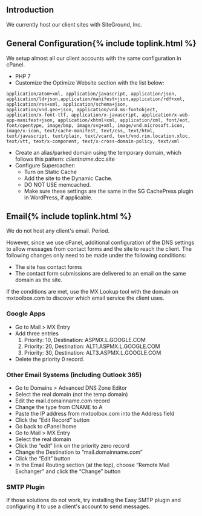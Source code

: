 
## Introduction

We currently host our client sites with SiteGround, Inc.


<h2 id="config">General Configuration{% include toplink.html %}</h2>

We setup almost all our client accounts with the same configuration in cPanel.

* PHP 7
* Customize the Optimize Website section with the list below:

`application/atom+xml, application/javascript, application/json, application/ld+json,application/manifest+json,application/rdf+xml, application/rss+xml, application/schema+json, application/vnd.geo+json, application/vnd.ms-fontobject, application/x-font-ttf, application/x-javascript, application/x-web-app-manifest+json, application/xhtml+xml, application/xml, font/eot, font/opentype, image/bmp, image/svg+xml, image/vnd.microsoft.icon, image/x-icon, text/cache-manifest, text/css, text/html, text/javascript, text/plain, text/vcard, text/vnd.rim.location.xloc, text/vtt, text/x-component, text/x-cross-domain-policy, text/xml`

* Create an alias/parked domain using the temporary domain, which follows this pattern:
*clientname*.dcc.site
* Configure Supercacher:
	* Turn on Static Cache
	* Add the site to the Dynamic Cache.
	* DO NOT USE memcached.
	* Make sure these settings are the same in the SG CachePress plugin in WordPress, if applicable.


<h2 id="email">Email{% include toplink.html %}</h2>

We do not host any client's email. Period.

However, since we use cPanel, additional configuration of the DNS settings to allow messages from contact forms and the site to reach the client. The following changes only need to be made under the following conditions:

* The site has contact forms
* The contact form submissions are delivered to an email on the same domain as the site.

If the conditions are met, use the MX Lookup tool with the domain on mxtoolbox.com to discover which email service the client uses.


### Google Apps

* Go to Mail > MX Entry
* Add three entries
	1. Priority: 10, Destination: ASPMX.L.GOOGLE.COM
	2. Priority: 20, Destination: ALT1.ASPMX.L.GOOGLE.COM
	3. Priority: 30, Destination: ALT3.ASPMX.L.GOOGLE.COM
* Delete the priority 0 record.


### Other Email Systems (including Outlook 365)

* Go to Domains > Advanced DNS Zone Editor
* Select the real domain (not the temp domain)
* Edit the mail.domainname.com record
* Change the type from CNAME to A
* Paste the IP address from mxtoolbox.com into the Address field
* Click the “Edit Record” button
* Go back to cPanel home
* Go to Mail > MX Entry
* Select the real domain
* Click the “edit” link on the priority zero record
* Change the Destination to “mail.domainname.com”
* Click the “Edit” button
* In the Email Routing section (at the top), choose “Remote Mail Exchanger” and click the “Change” button


### SMTP Plugin

If those solutions do not work, try installing the Easy SMTP plugin and configuring it to use a client's account to send messages.
